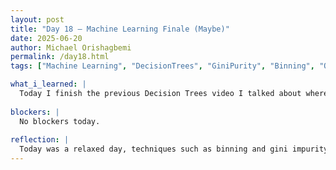 ```yaml
---
layout: post
title: "Day 18 – Machine Learning Finale (Maybe)"
date: 2025-06-20
author: Michael Orishagbemi
permalink: /day18.html
tags: ["Machine Learning", "DecisionTrees", "GiniPurity", "Binning", "One-Hot Encoding"]

what_i_learned: |
  Today I finish the previous Decision Trees video I talked about where I learned more about its advanced concepts. For example, Gini Impurity is the probability that we mislabel a data point, its Gini but its also the measure we use to determine when a split should occur at each node. Binning is a preprocessing technique that's used to group data into smaller chunks to better categorize them.  These features can also be used with another technique, One-Hot encoding, to convert categorical data into numeric data or rather booleans. Additionally this newfound knoweldge help me in my implementation of calculations into my ELM and KNN models, as the strings were messing me up. I also went to the Driving Study Dr. Mack shouted out and had a fun time. I was really impressed with the technology they made.
 
blockers: |
  No blockers today.
  
reflection: |
  Today was a relaxed day, techniques such as binning and gini impurity are seemingly simple but in regards to decision trees they are vital in splitting data. For one-hot encoding, I remember using it a while ago but I feel as though the video provided today gave me a better understanding of the technique and how easy it is to implement (pd.Get_Dummies() is really all you need). The techniques helped me convert my categorical data into bools for my assignment, but the tricky parts like shaping my training and testing data to have the same shape were tough. Luckily my mentor Ms. Amara was able to clarify everything for me. Last but not least, the Driving study was really short but I enjoyed it nonetheless, that 'car' they made was really cool. It's crazy to think stuff like that is being made at Morgan, its really impressive.
---
```


